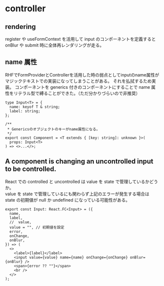 # controller

## rendering

register や useFormContext を活用して input のコンポーネントを定義すると onBlur や submit 時に全体再レンダリングが走る。

## name 属性

RHFでFormProviderとControllerを活用した時の弱点としてinputのname属性がマジックテキストでの実装になってしまうことがある。
それを払拭するため実装。
コンポーネントを generics 付きのコンポーネントにすることで name 属性をリテラル型で縛ることができた。（ただ分かりづらいので非推奨）

```tsx
type Input<T> = {
  name: keyof T & string;
  label: string;
};

/**
 * Genericsのオブジェクトのキーがname属性になる。
 */
export const Component = <T extends { [key: string]: unknown }>(
  props: Input<T>
) => <>...</>;
```

## A component is changing an uncontrolled input to be controlled.

React での controlled と uncontrolled は value を state で管理しているかどうか。<br>
value を state で管理しているにも関わらず上記のエラーが発生する場合は state の初期値が null か undefined になっている可能性がある。

```tsx
export const Input: React.FC<Input> = ({
  name,
  label,
  //  value,
  value = "", // 初期値を設定
  error,
  onChange,
  onBlur,
}) => (
  <>
    <label>{label}</label>
    <input value={value} name={name} onChange={onChange} onBlur={onBlur} />
    <span>{error ?? ""}</span>
    <br />
  </>
);
```
